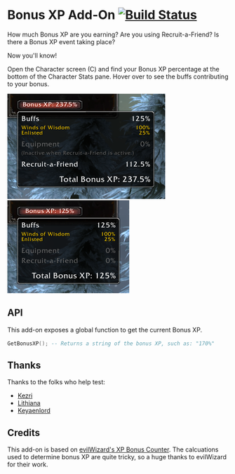 # Bonus XP Add-On [![Build Status](https://travis-ci.com/peterwooley/bonusxp.svg?branch=master)](https://travis-ci.com/peterwooley/bonusxp)

How much Bonus XP are you earning? Are you using Recruit-a-Friend? Is there a Bonus XP event taking place?

Now you'll know!

Open the Character screen (C) and find your Bonus XP percentage at the bottom of the Character Stats pane. Hover over to see the buffs contributing to your bonus.

<img src="screenshots/raf.png" alt="Bonus XP Add-On with Recruit-a-Friend active">
<img src="screenshots/inactive.png" alt="Bonus XP Add-On with inactive section headers">

## API
This add-on exposes a global function to get the current Bonus XP.

```lua
GetBonusXP(); -- Returns a string of the bonus XP, such as: "170%"
```

## Thanks
Thanks to the folks who help test:

* [Kezri](https://worldofwarcraft.com/en-us/character/us/silver-hand/Kezri)
* [Lithiana](https://worldofwarcraft.com/en-us/character/us/silver-hand/lithiana/)
* [Keyaenlord](https://worldofwarcraft.com/en-us/character/us/silver-hand/Keyaenlord)

## Credits
This add-on is based on [evilWizard's XP Bonus Counter](https://www.curseforge.com/wow/addons/xp-bonus-counter). The calcuations used to determine bonus XP are quite tricky, so a huge thanks to evilWizard for their work.
